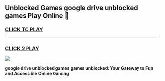 
## Unblocked Games google drive unblocked games Play Online 👋
<h3>
<a href="https://news.freeplayer.one?title=google_drive_unblocked_games&ref=17F">CLICK TO PLAY</a></h3>
<hr>

<h3>
<a href="https://news.freeplayer.one?title=google_drive_unblocked_games&ref=17F">CLICK 2 PLAY</a>
  
</h3>

<a href="https://news.freeplayer.one?title=google_drive_unblocked_games&ref=17F/"><img src="https://clearcache.store/games.png"></a>


**google drive unblocked games games unblocked: Your Gateway to Fun and Accessible Online Gaming**
